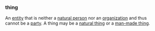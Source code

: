 ### thing

<p class="c8"><span class="c7">An </span><span class="c2 c9"><a class="c3" href="#h.5imtbzl1f4xo">entity</a></span><span class="c7">&nbsp;that is neither a </span><span class="c2 c9"><a class="c3" href="#h.yx4qb6dcjdvj">natural person</a></span><span class="c7">&nbsp;nor an </span><span class="c2 c9"><a class="c3" href="#h.z27mp1358pi9">organization</a></span><span class="c7">&nbsp;and thus cannot be a </span><span class="c2 c9"><a class="c3" href="#h.cn6bno48fomj">party</a></span><span class="c7">. A thing may be a </span><span class="c2 c9"><a class="c3" href="https://www.google.com/url?q=https://trustoverip.github.io/hxwg/glossary.html%23natural-thing&amp;sa=D&amp;source=editors&amp;ust=1706779842850196&amp;usg=AOvVaw0mFkajUn6FFrZ_f8fVnqRm">natural thing</a></span><span class="c7">&nbsp;or a </span><span class="c2 c9"><a class="c3" href="https://www.google.com/url?q=https://trustoverip.github.io/hxwg/glossary.html%23man-made-thing&amp;sa=D&amp;source=editors&amp;ust=1706779842850545&amp;usg=AOvVaw0po8PgzPFGWEvadCK6OlsO">man-made thing</a></span><span class="c7">.</span></p>